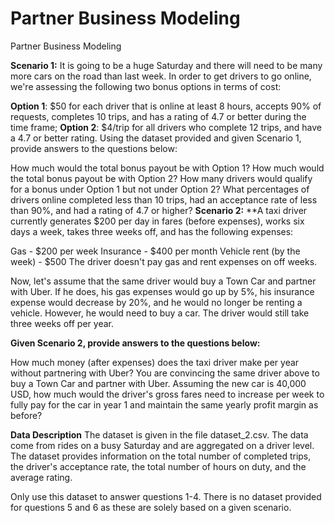 # Partner Business Modeling
Partner Business Modeling

**Scenario 1:** It is going to be a huge Saturday and there will need to be many more cars on the road than last week. In order to get drivers to go online, we're assessing the following two bonus options in terms of cost:

**Option 1**: $50 for each driver that is online at least 8 hours, accepts 90% of requests, completes 10 trips, and has a rating of 4.7 or better during the time frame;
**Option 2**: $4/trip for all drivers who complete 12 trips, and have a 4.7 or better rating.
Using the dataset provided and given Scenario 1, provide answers to the questions below:

How much would the total bonus payout be with Option 1?
How much would the total bonus payout be with Option 2?
How many drivers would qualify for a bonus under Option 1 but not under Option 2?
What percentages of drivers online completed less than 10 trips, had an acceptance rate of less than 90%, and had a rating of 4.7 or higher?
**Scenario 2:** **A taxi driver currently generates $200 per day in fares (before expenses), works six days a week, takes three weeks off, and has the following expenses:

Gas - $200 per week
Insurance - $400 per month
Vehicle rent (by the week) - $500
The driver doesn't pay gas and rent expenses on off weeks.

Now, let's assume that the same driver would buy a Town Car and partner with Uber. If he does, his gas expenses would go up by 5%, his insurance expense would decrease by 20%, and he would no longer be renting a vehicle. However, he would need to buy a car. The driver would still take three weeks off per year.

**Given Scenario 2, provide answers to the questions below:**

How much money (after expenses) does the taxi driver make per year without partnering with Uber?
You are convincing the same driver above to buy a Town Car and partner with Uber. Assuming the new car is 40,000 USD, how much would the driver's gross fares need to increase per week to fully pay for the car in year 1 and maintain the same yearly profit margin as before?

**Data Description**
The dataset is given in the file dataset_2.csv. The data come from rides on a busy Saturday and are aggregated on a driver level. The dataset provides information on the total number of completed trips, the driver's acceptance rate, the total number of hours on duty, and the average rating.

Only use this dataset to answer questions 1-4. There is no dataset provided for questions 5 and 6 as these are solely based on a given scenario.

